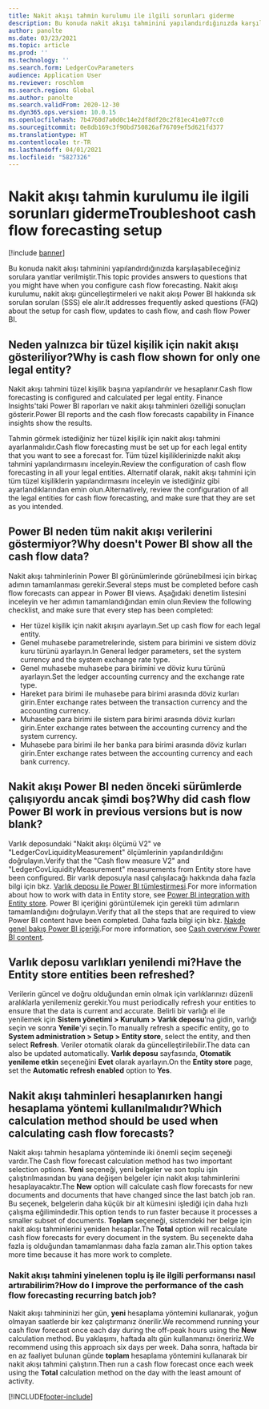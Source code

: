 ```yaml
---
title: Nakit akışı tahmin kurulumu ile ilgili sorunları giderme
description: Bu konuda nakit akışı tahminini yapılandırdığınızda karşılaşabileceğiniz sorulara yanıtlar verilmiştir. Nakit akışı kurulumu, nakit akışı güncelleştirmeleri ve nakit akışı Power BI hakkında sık sorulan soruları (SSS) ele alır.
author: panolte
ms.date: 03/23/2021
ms.topic: article
ms.prod: ''
ms.technology: ''
ms.search.form: LedgerCovParameters
audience: Application User
ms.reviewer: roschlom
ms.search.region: Global
ms.author: panolte
ms.search.validFrom: 2020-12-30
ms.dyn365.ops.version: 10.0.15
ms.openlocfilehash: 7b4760d7a0d0c14e2df8df20c2f81ec41e077cc0
ms.sourcegitcommit: 0e8db169c3f90bd750826af76709ef5d621fd377
ms.translationtype: HT
ms.contentlocale: tr-TR
ms.lasthandoff: 04/01/2021
ms.locfileid: "5827326"
---
```

# <a name="troubleshoot-cash-flow-forecasting-setup"></a><span data-ttu-id="abe99-104">Nakit akışı tahmin kurulumu ile ilgili sorunları giderme</span><span class="sxs-lookup"><span data-stu-id="abe99-104">Troubleshoot cash flow forecasting setup</span></span>

[!include [banner](../includes/banner.md)]

<span data-ttu-id="abe99-105">Bu konuda nakit akışı tahminini yapılandırdığınızda karşılaşabileceğiniz sorulara yanıtlar verilmiştir.</span><span class="sxs-lookup"><span data-stu-id="abe99-105">This topic provides answers to questions that you might have when you configure cash flow forecasting.</span></span> <span data-ttu-id="abe99-106">Nakit akışı kurulumu, nakit akışı güncelleştirmeleri ve nakit akışı Power BI hakkında sık sorulan soruları (SSS) ele alır.</span><span class="sxs-lookup"><span data-stu-id="abe99-106">It addresses frequently asked questions (FAQ) about the setup for cash flow, updates to cash flow, and cash flow Power BI.</span></span>

## <a name="why-is-cash-flow-shown-for-only-one-legal-entity"></a><span data-ttu-id="abe99-107">Neden yalnızca bir tüzel kişilik için nakit akışı gösteriliyor?</span><span class="sxs-lookup"><span data-stu-id="abe99-107">Why is cash flow shown for only one legal entity?</span></span>

<span data-ttu-id="abe99-108">Nakit akışı tahmini tüzel kişilik başına yapılandırılır ve hesaplanır.</span><span class="sxs-lookup"><span data-stu-id="abe99-108">Cash flow forecasting is configured and calculated per legal entity.</span></span> <span data-ttu-id="abe99-109">Finance Insights'taki Power BI raporları ve nakit akışı tahminleri özelliği sonuçları gösterir.</span><span class="sxs-lookup"><span data-stu-id="abe99-109">Power BI reports and the cash flow forecasts capability in Finance insights show the results.</span></span>

<span data-ttu-id="abe99-110">Tahmin görmek istediğiniz her tüzel kişilik için nakit akışı tahmini ayarlanmalıdır.</span><span class="sxs-lookup"><span data-stu-id="abe99-110">Cash flow forecasting must be set up for each legal entity that you want to see a forecast for.</span></span> <span data-ttu-id="abe99-111">Tüm tüzel kişiliklerinizde nakit akışı tahmini yapılandırmasını inceleyin.</span><span class="sxs-lookup"><span data-stu-id="abe99-111">Review the configuration of cash flow forecasting in all your legal entities.</span></span> <span data-ttu-id="abe99-112">Alternatif olarak, nakit akışı tahmini için tüm tüzel kişiliklerin yapılandırmasını inceleyin ve istediğiniz gibi ayarlandıklarından emin olun.</span><span class="sxs-lookup"><span data-stu-id="abe99-112">Alternatively, review the configuration of all the legal entities for cash flow forecasting, and make sure that they are set as you intended.</span></span>

## <a name="why-doesnt-power-bi-show-all-the-cash-flow-data"></a><span data-ttu-id="abe99-113">Power BI neden tüm nakit akışı verilerini göstermiyor?</span><span class="sxs-lookup"><span data-stu-id="abe99-113">Why doesn't Power BI show all the cash flow data?</span></span>

<span data-ttu-id="abe99-114">Nakit akışı tahminlerinin Power BI görünümlerinde görünebilmesi için birkaç adımın tamamlanması gerekir.</span><span class="sxs-lookup"><span data-stu-id="abe99-114">Several steps must be completed before cash flow forecasts can appear in Power BI views.</span></span> <span data-ttu-id="abe99-115">Aşağıdaki denetim listesini inceleyin ve her adımın tamamlandığından emin olun:</span><span class="sxs-lookup"><span data-stu-id="abe99-115">Review the following checklist, and make sure that every step has been completed:</span></span>

- <span data-ttu-id="abe99-116">Her tüzel kişilik için nakit akışını ayarlayın.</span><span class="sxs-lookup"><span data-stu-id="abe99-116">Set up cash flow for each legal entity.</span></span>
- <span data-ttu-id="abe99-117">Genel muhasebe parametrelerinde, sistem para birimini ve sistem döviz kuru türünü ayarlayın.</span><span class="sxs-lookup"><span data-stu-id="abe99-117">In General ledger parameters, set the system currency and the system exchange rate type.</span></span>
- <span data-ttu-id="abe99-118">Genel muhasebe muhasebe para birimini ve döviz kuru türünü ayarlayın.</span><span class="sxs-lookup"><span data-stu-id="abe99-118">Set the ledger accounting currency and the exchange rate type.</span></span>
- <span data-ttu-id="abe99-119">Hareket para birimi ile muhasebe para birimi arasında döviz kurları girin.</span><span class="sxs-lookup"><span data-stu-id="abe99-119">Enter exchange rates between the transaction currency and the accounting currency.</span></span>
- <span data-ttu-id="abe99-120">Muhasebe para birimi ile sistem para birimi arasında döviz kurları girin.</span><span class="sxs-lookup"><span data-stu-id="abe99-120">Enter exchange rates between the accounting currency and the system currency.</span></span>
- <span data-ttu-id="abe99-121">Muhasebe para birimi ile her banka para birimi arasında döviz kurları girin.</span><span class="sxs-lookup"><span data-stu-id="abe99-121">Enter exchange rates between the accounting currency and each bank currency.</span></span>

## <a name="why-did-cash-flow-power-bi-work-in-previous-versions-but-is-now-blank"></a><span data-ttu-id="abe99-122">Nakit akışı Power BI neden önceki sürümlerde çalışıyordu ancak şimdi boş?</span><span class="sxs-lookup"><span data-stu-id="abe99-122">Why did cash flow Power BI work in previous versions but is now blank?</span></span>

<span data-ttu-id="abe99-123">Varlık deposundaki "Nakit akışı ölçümü V2" ve "LedgerCovLiquidityMeasurement" ölçümlerinin yapılandırıldığını doğrulayın.</span><span class="sxs-lookup"><span data-stu-id="abe99-123">Verify that the "Cash flow measure V2" and "LedgerCovLiquidityMeasurement" measurements from Entity store have been configured.</span></span> <span data-ttu-id="abe99-124">Bir varlık deposuyla nasıl çalışılacağı hakkında daha fazla bilgi için bkz. [Varlık deposu ile Power BI tümleştirmesi](../../fin-ops-core/dev-itpro/analytics/power-bi-integration-entity-store.md).</span><span class="sxs-lookup"><span data-stu-id="abe99-124">For more information about how to work with data in Entity store, see [Power BI integration with Entity store](../../fin-ops-core/dev-itpro/analytics/power-bi-integration-entity-store.md).</span></span> <span data-ttu-id="abe99-125">Power BI içeriğini görüntülemek için gerekli tüm adımların tamamlandığını doğrulayın.</span><span class="sxs-lookup"><span data-stu-id="abe99-125">Verify that all the steps that are required to view Power BI content have been completed.</span></span> <span data-ttu-id="abe99-126">Daha fazla bilgi için bkz. [Nakde genel bakış Power BI içeriği](Cash-Overview-Power-BI-content.md).</span><span class="sxs-lookup"><span data-stu-id="abe99-126">For more information, see [Cash overview Power BI content](Cash-Overview-Power-BI-content.md).</span></span>

## <a name="have-the-entity-store-entities-been-refreshed"></a><span data-ttu-id="abe99-127">Varlık deposu varlıkları yenilendi mi?</span><span class="sxs-lookup"><span data-stu-id="abe99-127">Have the Entity store entities been refreshed?</span></span>

<span data-ttu-id="abe99-128">Verilerin güncel ve doğru olduğundan emin olmak için varlıklarınızı düzenli aralıklarla yenilemeniz gerekir.</span><span class="sxs-lookup"><span data-stu-id="abe99-128">You must periodically refresh your entities to ensure that the data is current and accurate.</span></span> <span data-ttu-id="abe99-129">Belirli bir varlığı el ile yenilemek için **Sistem yönetimi \> Kurulum \> Varlık deposu**'na gidin, varlığı seçin ve sonra **Yenile**'yi seçin.</span><span class="sxs-lookup"><span data-stu-id="abe99-129">To manually refresh a specific entity, go to **System administration \> Setup \> Entity store**, select the entity, and then select **Refresh**.</span></span> <span data-ttu-id="abe99-130">Veriler otomatik olarak da güncelleştirilebilir.</span><span class="sxs-lookup"><span data-stu-id="abe99-130">The data can also be updated automatically.</span></span> <span data-ttu-id="abe99-131">**Varlık deposu** sayfasında, **Otomatik yenileme etkin** seçeneğini **Evet** olarak ayarlayın.</span><span class="sxs-lookup"><span data-stu-id="abe99-131">On the **Entity store** page, set the **Automatic refresh enabled** option to **Yes**.</span></span>

## <a name="which-calculation-method-should-be-used-when-calculating-cash-flow-forecasts"></a><span data-ttu-id="abe99-132">Nakit akışı tahminleri hesaplanırken hangi hesaplama yöntemi kullanılmalıdır?</span><span class="sxs-lookup"><span data-stu-id="abe99-132">Which calculation method should be used when calculating cash flow forecasts?</span></span>

<span data-ttu-id="abe99-133">Nakit akışı tahmin hesaplama yönteminde iki önemli seçim seçeneği vardır.</span><span class="sxs-lookup"><span data-stu-id="abe99-133">The Cash flow forecast calculation method has two important selection options.</span></span> <span data-ttu-id="abe99-134">**Yeni** seçeneği, yeni belgeler ve son toplu işin çalıştırılmasından bu yana değişen belgeler için nakit akışı tahminlerini hesaplayacaktır.</span><span class="sxs-lookup"><span data-stu-id="abe99-134">The **New** option will calculate cash flow forecasts for new documents and documents that have changed since the last batch job ran.</span></span> <span data-ttu-id="abe99-135">Bu seçenek, belgelerin daha küçük bir alt kümesini işlediği için daha hızlı çalışma eğilimindedir.</span><span class="sxs-lookup"><span data-stu-id="abe99-135">This option tends to run faster because it processes a smaller subset of documents.</span></span> <span data-ttu-id="abe99-136">**Toplam** seçeneği, sistemdeki her belge için nakit akışı tahminlerini yeniden hesaplar.</span><span class="sxs-lookup"><span data-stu-id="abe99-136">The **Total** option will recalculate cash flow forecasts for every document in the system.</span></span> <span data-ttu-id="abe99-137">Bu seçenekte daha fazla iş olduğundan tamamlanması daha fazla zaman alır.</span><span class="sxs-lookup"><span data-stu-id="abe99-137">This option takes more time because it has more work to complete.</span></span>

### <a name="how-do-i-improve-the-performance-of-the-cash-flow-forecasting-recurring-batch-job"></a><span data-ttu-id="abe99-138">Nakit akışı tahmini yinelenen toplu iş ile ilgili performansı nasıl artırabilirim?</span><span class="sxs-lookup"><span data-stu-id="abe99-138">How do I improve the performance of the cash flow forecasting recurring batch job?</span></span>

<span data-ttu-id="abe99-139">Nakit akışı tahmininizi her gün, **yeni** hesaplama yöntemini kullanarak, yoğun olmayan saatlerde bir kez çalıştırmanız önerilir.</span><span class="sxs-lookup"><span data-stu-id="abe99-139">We recommend running your cash flow forecast once each day during the off-peak hours using the **New** calculation method.</span></span> <span data-ttu-id="abe99-140">Bu yaklaşımı, haftada altı gün kullanmanızı öneririz.</span><span class="sxs-lookup"><span data-stu-id="abe99-140">We recommend using this approach six days per week.</span></span> <span data-ttu-id="abe99-141">Daha sonra, haftada bir en az faaliyet bulunan günde **toplam** hesaplama yöntemini kullanarak bir nakit akışı tahmini çalıştırın.</span><span class="sxs-lookup"><span data-stu-id="abe99-141">Then run a cash flow forecast once each week using the **Total** calculation method on the day with the least amount of activity.</span></span>

[!INCLUDE[footer-include](../../includes/footer-banner.md)]

